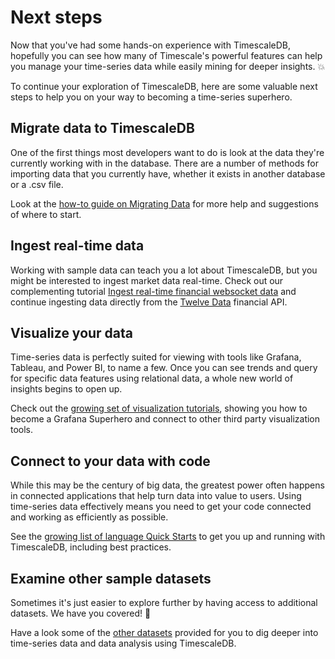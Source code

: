 # Next steps
Now that you've had some hands-on experience with TimescaleDB, hopefully you can
see how many of Timescale's powerful features can help you manage your
time-series data while easily mining for deeper insights. 💥

To continue your exploration of TimescaleDB, here are some valuable next steps
to help you on your way to becoming a time-series superhero.

## Migrate data to TimescaleDB
One of the first things most developers want to do is look at the data they're
currently working with in the database. There are a number of methods for
importing data that you currently have, whether it exists in another database
or a .csv file.

Look at the [how-to guide on Migrating Data][migrate-data] for more help and
suggestions of where to start.

## Ingest real-time data
Working with sample data can teach you a lot about TimescaleDB, but you might
be interested to ingest market data real-time. Check out our
complementing tutorial
[Ingest real-time financial websocket data][ingest-real-time] and continue
ingesting data directly from the [Twelve Data][twelve-data] financial API.

## Visualize your data
Time-series data is perfectly suited for viewing with tools like Grafana,
Tableau, and Power BI, to name a few. Once you can see trends and query
for specific data features using relational data, a whole new world of insights
begins to open up.

Check out the [growing set of visualization tutorials][visualize-data], showing
you how to become a Grafana Superhero and connect to other third party
visualization tools.

## Connect to your data with code
While this may be the century of big data, the greatest power often happens in
connected applications that help turn data into value to users. Using
time-series data effectively means you need to get your code connected and
working as efficiently as possible.

See the [growing list of language Quick Starts][connect-with-code] to get you up
and running with TimescaleDB, including best practices.

## Examine other sample datasets
Sometimes it's just easier to explore further by having access to additional
datasets. We have you covered! 🙌

Have a look some of the [other datasets][sample-data] provided for you to dig
deeper into time-series data and data analysis using TimescaleDB.

[migrate-data]: /timescaledb/:currentVersion:/how-to-guides/migrate-data/
[visualize-data]: /timescaledb/:currentVersion:/tutorials/grafana/
[connect-with-code]: /timescaledb/:currentVersion:/quick-start/
[sample-data]: /timescaledb/:currentVersion:/tutorials/sample-datasets/
[ingest-real-time]: /timescaledb/:currentVersion:/tutorials/ingest-real-time-websocket-data
[twelve-data]: https://twelvedata.com/
